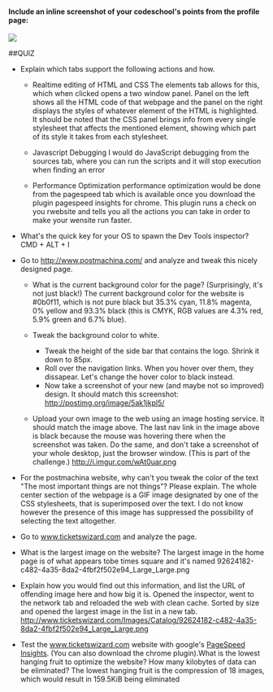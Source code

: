 #### Include an inline screenshot of your codeschool's points from the profile page:
<img src=http://i.imgur.com/wL2751T.png>

<!-- Modify the Markdown to include your answers. Don't delete the questions! -->

##QUIZ
* Explain which tabs support the following actions and how.
  * Realtime editing of HTML and CSS 
  The elements tab allows for this, which when clicked opens a two window panel. Panel on the left shows all the HTML code of that webpage and the panel on the right displays the styles of whatever element of the HTML is highlighted. It should be noted that the CSS panel brings info from every single stylesheet that affects the mentioned element, showing which part of its style it takes from each stylesheet.

  * Javascript Debugging
  I would do JavaScript debugging from the sources tab, where you can run the scripts and it will stop execution when finding an error

  * Performance Optimization 
performance optimization would be done from the pagespeed tab which is available once you download the plugin pagespeed insights for chrome. This plugin runs a check on you rwebsite and tells you all the actions you can take in order to make your wensite run faster.

* What's the quick key for your OS to spawn the Dev Tools inspector?
CMD + ALT + I

* Go to http://www.postmachina.com/ and analyze and tweak this nicely designed page.
  * What is the current background color for the page?  (Surprisingly, it's not just black!)
  The current background color for the website is #0b0f11, which is not pure black but 35.3% cyan, 11.8% magenta, 0% yellow and 93.3% black (this is CMYK, RGB values are 4.3% red, 5.9% green and 6.7% blue).

  * Tweak the background color to white.
    * Tweak the height of the side bar that contains the logo.  Shrink it down to 85px.
    * Roll over the navigation links.  When you hover over them, they dissapear.  Let's change the hover color to black instead.
    * Now take a screenshot of your new (and maybe not so improved) design.  It should match this screenshot: http://postimg.org/image/5ak1jkpl5/
  * Upload your own image to the web using an image hosting service.  It should match the image above. The last nav link in the image above is black because the mouse was hovering there when the screenshot was taken. Do the same, and don't take a screenshot of your whole desktop, just the browser window. (This is part of the challenge.)
http://i.imgur.com/wAt0uar.png
* For the postmachina website, why can't you tweak the color of the text "The most important things are not things"?  Please explain.
The whole center section of the webpage is a GIF image designated by one of the CSS stylesheets, that is superimposed over the text. I do not know however the presence of this image has suppressed the possibility of selecting the text altogether.

* Go to www.ticketswizard.com and analyze the page.  
* What is the largest image on the website? 
The largest image in the home page is of what appears tobe times square and it's named 92624182-c482-4a35-8da2-4fbf2f502e94_Large_Large.png
* Explain how you would find out this information, and list the URL of offending image here and how big it is.
Opened the inspector, went to the network tab and reloaded the web with clean cache. Sorted by size and opened the largest image in the list in a new tab. http://www.ticketswizard.com/Images/Catalog/92624182-c482-4a35-8da2-4fbf2f502e94_Large_Large.png
* Test the www.ticketswizard.com website with google's [PageSpeed Insights](http://www.ticketswizard.com/).  (You can also download the chrome plugin).What is the lowest hanging fruit to optimize the website?  How many kilobytes of data can be eliminated?
The lowest hanging fruit is the compression of 18 images, which would result in 159.5KiB being eliminated